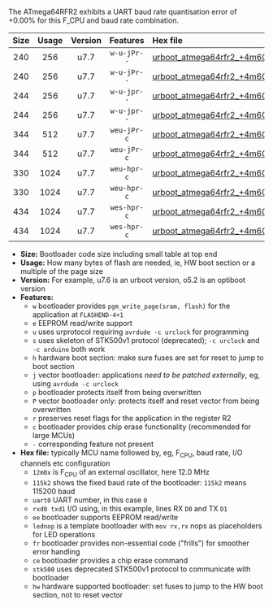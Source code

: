 The ATmega64RFR2 exhibits a UART baud rate quantisation error of +0.00% for this F_CPU and baud rate combination.

|Size|Usage|Version|Features|Hex file|
|:-:|:-:|:-:|:-:|:--|
|240|256|u7.7|`w-u-jPr--`|[urboot_atmega64rfr2_+4m608x_++38k4_uart0_rxe0_txe1_lednop.hex](https://raw.githubusercontent.com/stefanrueger/urboot.hex/main/mcus/atmega64rfr2/external_oscillator/fcpu_+4m608x/br_++38k4/urboot_atmega64rfr2_+4m608x_++38k4_uart0_rxe0_txe1_lednop.hex)|
|240|256|u7.7|`w-u-jPr--`|[urboot_atmega64rfr2_+4m608x_++38k4_uart1_rxd2_txd3_lednop.hex](https://raw.githubusercontent.com/stefanrueger/urboot.hex/main/mcus/atmega64rfr2/external_oscillator/fcpu_+4m608x/br_++38k4/urboot_atmega64rfr2_+4m608x_++38k4_uart1_rxd2_txd3_lednop.hex)|
|244|256|u7.7|`w-u-jpr--`|[urboot_atmega64rfr2_+4m608x_++38k4_uart0_rxe0_txe1_lednop_fr.hex](https://raw.githubusercontent.com/stefanrueger/urboot.hex/main/mcus/atmega64rfr2/external_oscillator/fcpu_+4m608x/br_++38k4/urboot_atmega64rfr2_+4m608x_++38k4_uart0_rxe0_txe1_lednop_fr.hex)|
|244|256|u7.7|`w-u-jpr--`|[urboot_atmega64rfr2_+4m608x_++38k4_uart1_rxd2_txd3_lednop_fr.hex](https://raw.githubusercontent.com/stefanrueger/urboot.hex/main/mcus/atmega64rfr2/external_oscillator/fcpu_+4m608x/br_++38k4/urboot_atmega64rfr2_+4m608x_++38k4_uart1_rxd2_txd3_lednop_fr.hex)|
|344|512|u7.7|`weu-jPr-c`|[urboot_atmega64rfr2_+4m608x_++38k4_uart0_rxe0_txe1_ee_lednop_fr_ce.hex](https://raw.githubusercontent.com/stefanrueger/urboot.hex/main/mcus/atmega64rfr2/external_oscillator/fcpu_+4m608x/br_++38k4/urboot_atmega64rfr2_+4m608x_++38k4_uart0_rxe0_txe1_ee_lednop_fr_ce.hex)|
|344|512|u7.7|`weu-jPr-c`|[urboot_atmega64rfr2_+4m608x_++38k4_uart1_rxd2_txd3_ee_lednop_fr_ce.hex](https://raw.githubusercontent.com/stefanrueger/urboot.hex/main/mcus/atmega64rfr2/external_oscillator/fcpu_+4m608x/br_++38k4/urboot_atmega64rfr2_+4m608x_++38k4_uart1_rxd2_txd3_ee_lednop_fr_ce.hex)|
|330|1024|u7.7|`weu-hpr-c`|[urboot_atmega64rfr2_+4m608x_++38k4_uart0_rxe0_txe1_ee_lednop_fr_ce_hw.hex](https://raw.githubusercontent.com/stefanrueger/urboot.hex/main/mcus/atmega64rfr2/external_oscillator/fcpu_+4m608x/br_++38k4/urboot_atmega64rfr2_+4m608x_++38k4_uart0_rxe0_txe1_ee_lednop_fr_ce_hw.hex)|
|330|1024|u7.7|`weu-hpr-c`|[urboot_atmega64rfr2_+4m608x_++38k4_uart1_rxd2_txd3_ee_lednop_fr_ce_hw.hex](https://raw.githubusercontent.com/stefanrueger/urboot.hex/main/mcus/atmega64rfr2/external_oscillator/fcpu_+4m608x/br_++38k4/urboot_atmega64rfr2_+4m608x_++38k4_uart1_rxd2_txd3_ee_lednop_fr_ce_hw.hex)|
|434|1024|u7.7|`wes-hpr-c`|[urboot_atmega64rfr2_+4m608x_++38k4_uart0_rxe0_txe1_ee_lednop_fr_ce_stk500_hw.hex](https://raw.githubusercontent.com/stefanrueger/urboot.hex/main/mcus/atmega64rfr2/external_oscillator/fcpu_+4m608x/br_++38k4/urboot_atmega64rfr2_+4m608x_++38k4_uart0_rxe0_txe1_ee_lednop_fr_ce_stk500_hw.hex)|
|434|1024|u7.7|`wes-hpr-c`|[urboot_atmega64rfr2_+4m608x_++38k4_uart1_rxd2_txd3_ee_lednop_fr_ce_stk500_hw.hex](https://raw.githubusercontent.com/stefanrueger/urboot.hex/main/mcus/atmega64rfr2/external_oscillator/fcpu_+4m608x/br_++38k4/urboot_atmega64rfr2_+4m608x_++38k4_uart1_rxd2_txd3_ee_lednop_fr_ce_stk500_hw.hex)|

- **Size:** Bootloader code size including small table at top end
- **Usage:** How many bytes of flash are needed, ie, HW boot section or a multiple of the page size
- **Version:** For example, u7.6 is an urboot version, o5.2 is an optiboot version
- **Features:**
  + `w` bootloader provides `pgm_write_page(sram, flash)` for the application at `FLASHEND-4+1`
  + `e` EEPROM read/write support
  + `u` uses urprotocol requiring `avrdude -c urclock` for programming
  + `s` uses skeleton of STK500v1 protocol (deprecated); `-c urclock` and `-c arduino` both work
  + `h` hardware boot section: make sure fuses are set for reset to jump to boot section
  + `j` vector bootloader: applications *need to be patched externally*, eg, using `avrdude -c urclock`
  + `p` bootloader protects itself from being overwritten
  + `P` vector bootloader only: protects itself and reset vector from being overwritten
  + `r` preserves reset flags for the application in the register R2
  + `c` bootloader provides chip erase functionality (recommended for large MCUs)
  + `-` corresponding feature not present
- **Hex file:** typically MCU name followed by, eg, F<sub>CPU</sub>, baud rate, I/O channels etc configuration
  + `12m0x` is F<sub>CPU</sub> of an external oscillator, here 12.0 MHz
  + `115k2` shows the fixed baud rate of the bootloader: `115k2` means 115200 baud
  + `uart0` UART number, in this case `0`
  + `rxd0 txd1` I/O using, in this example, lines RX `D0` and TX `D1`
  + `ee` bootloader supports EEPROM read/write
  + `lednop` is a template bootloader with `mov rx,rx` nops as placeholders for LED operations
  + `fr` bootloader provides non-essential code ("frills") for smoother error handling
  + `ce` bootloader provides a chip erase command
  + `stk500` uses deprecated STK500v1 protocol to communicate with bootloader
  + `hw` hardware supported bootloader: set fuses to jump to the HW boot section, not to reset vector

